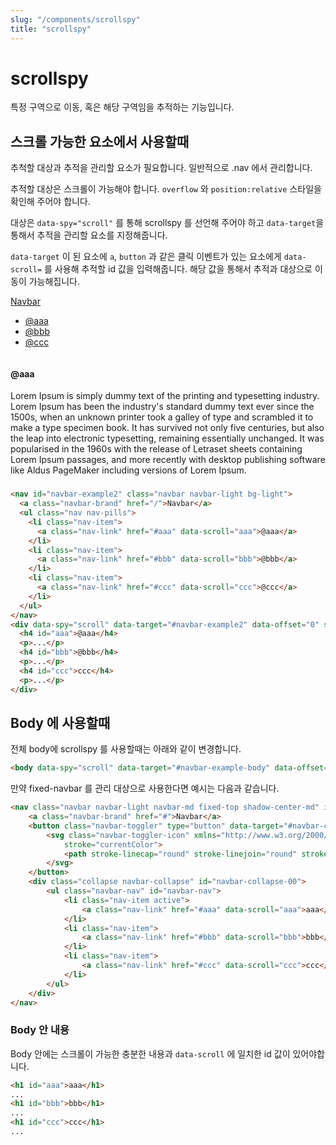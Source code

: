 ```yaml
---
slug: "/components/scrollspy"
title: "scrollspy"
---
```



# scrollspy
특정 구역으로 이동, 혹은 해당 구역임을 추적하는 기능입니다.

## 스크롤 가능한 요소에서 사용할때
추척할 대상과 추적을 관리할 요소가 필요합니다. 일반적으로 .nav 에서 관리합니다.

추적할 대상은 스크롤이 가능해야 합니다. `overflow` 와 `position:relative` 스타일을 확인해 주어야 합니다.

대상은 `data-spy="scroll"` 를 통해 scrollspy 를 선언해 주어야 하고 `data-target`을 통해서 추적을 관리할 요소를 지정해줍니다.

`data-target` 이 된 요소에 `a`, `button` 과 같은 클릭 이벤트가 있는 요소에게 `data-scroll=` 를 사용해 추적할 id 값을 입력해줍니다.
해당 값을 통해서 추적과 대상으로 이동이 가능해집니다.

<div class="card">
<div class="card-body">
<nav id="navbar-example2" class="navbar navbar-light bg-light">
  <a class="navbar-brand" href="/">Navbar</a>
  <ul class="nav nav-pills">
	<li class="nav-item">
	  <a class="nav-link" href="#aaa" data-scroll="aaa">@aaa</a>
	</li>
	<li class="nav-item">
	  <a class="nav-link" href="#bbb" data-scroll="bbb">@bbb</a>
	</li>
	<li class="nav-item">
	  <a class="nav-link" href="#ccc" data-scroll="ccc">@ccc</a>
	</li>
  </ul>
</nav>
<div data-spy="scroll"  data-target="#navbar-example2" data-offset="0" style="position: relative;
height: 200px;
margin-top: .5rem;
overflow: auto;" id="exampleScrollSpy">
  <h4 id="aaa">@aaa</h4>
  <p>Lorem Ipsum is simply dummy text of the printing and typesetting industry. Lorem Ipsum has been the industry's standard dummy text ever since the 1500s, when an unknown printer took a galley of type and scrambled it to make a type specimen book. It has survived not only five centuries, but also the leap into electronic typesetting, remaining essentially unchanged. It was popularised in the 1960s with the release of Letraset sheets containing Lorem Ipsum passages, and more recently with desktop publishing software like Aldus PageMaker including versions of Lorem Ipsum.</p>
  <h4 id="bbb">@bbb</h4>
  <p>Contrary to popular belief, Lorem Ipsum is not simply random text. It has roots in a piece of classical Latin literature from 45 BC, making it over 2000 years old. Richard McClintock, a Latin professor at Hampden-Sydney College in Virginia, looked up one of the more obscure Latin words, consectetur, from a Lorem Ipsum passage, and going through the cites of the word in classical literature, discovered the undoubtable source. Lorem Ipsum comes from sections 1.10.32 and 1.10.33 of "de Finibus Bonorum et Malorum" (The Extremes of Good and Evil) by Cicero, written in 45 BC. This book is a treatise on the theory of ethics, very popular during the Renaissance. The first line of Lorem Ipsum, "Lorem ipsum dolor sit amet..", comes from a line in section 1.10.32.</p>
  <h4 id="ccc">ccc</h4>
  <p>There are many variations of passages of Lorem Ipsum available, but the majority have suffered alteration in some form, by injected humour, or randomised words which don't look even slightly believable. If you are going to use a passage of Lorem Ipsum, you need to be sure there isn't anything embarrassing hidden in the middle of text. All the Lorem Ipsum generators on the Internet tend to repeat predefined chunks as necessary, making this the first true generator on the Internet. It uses a dictionary of over 200 Latin words, combined with a handful of model sentence structures, to generate Lorem Ipsum which looks reasonable. The generated Lorem Ipsum is therefore always free from repetition, injected humour, or non-characteristic words etc.</p>
</div>

```html
<nav id="navbar-example2" class="navbar navbar-light bg-light">
  <a class="navbar-brand" href="/">Navbar</a>
  <ul class="nav nav-pills">
	<li class="nav-item">
	  <a class="nav-link" href="#aaa" data-scroll="aaa">@aaa</a>
	</li>
	<li class="nav-item">
	  <a class="nav-link" href="#bbb" data-scroll="bbb">@bbb</a>
	</li>
	<li class="nav-item">
	  <a class="nav-link" href="#ccc" data-scroll="ccc">@ccc</a>
	</li>
  </ul>
</nav>
<div data-spy="scroll" data-target="#navbar-example2" data-offset="0" style="position: relative; height: 200px; margin-top: .5rem; overflow: auto;" id="exampleScrollSpy">
  <h4 id="aaa">@aaa</h4>
  <p>...</p>
  <h4 id="bbb">@bbb</h4>
  <p>...</p>
  <h4 id="ccc">ccc</h4>
  <p>...</p>
</div>
```
</div>
</div>


## Body 에 사용할때

전체 body에 scrollspy 를 사용할때는 아래와 같이 변경합니다.
```html
<body data-spy="scroll" data-target="#navbar-example-body" data-offset="0" style="position: relative;">
```

만약 fixed-navbar 를 관리 대상으로 사용한다면 예시는 다음과 같습니다.

```html
<nav class="navbar navbar-light navbar-md fixed-top shadow-center-md" id="navbar-example-body">
	<a class="navbar-brand" href="#">Navbar</a>
	<button class="navbar-toggler" type="button" data-target="#navbar-collapse-00" data-toggle="collapse">
		<svg class="navbar-toggler-icon" xmlns="http://www.w3.org/2000/svg" fill="none" viewBox="0 0 24 24"
			stroke="currentColor">
			<path stroke-linecap="round" stroke-linejoin="round" stroke-width="2" d="M4 6h16M4 12h16M4 18h16" />
		</svg>
	</button>
	<div class="collapse navbar-collapse" id="navbar-collapse-00">
		<ul class="navbar-nav" id="navbar-nav">
			<li class="nav-item active">
				<a class="nav-link" href="#aaa" data-scroll="aaa">aaa</a>
			</li>
			<li class="nav-item">
				<a class="nav-link" href="#bbb" data-scroll="bbb">bbb</a>
			</li>
			<li class="nav-item">
				<a class="nav-link" href="#ccc" data-scroll="ccc">ccc</a>
			</li>
		</ul>
	</div>
</nav>
```

### Body 안 내용
Body 안에는 스크롤이 가능한 충분한 내용과 `data-scroll` 에 일치한 id 값이 있어야합니다.
```html
<h1 id="aaa">aaa</h1>
...
<h1 id="bbb">bbb</h1>
...
<h1 id="ccc">ccc</h1>
...
```
